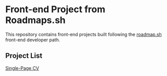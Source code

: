 <h1>Front-end Project from Roadmaps.sh</h1>
<p>This repository contains front-end projects built following the <a href="[https://roadmap.sh/](https://roadmap.sh/frontend)">roadmap.sh</a> front-end developer path.</p>
<h2>Project List</h2>
<p><a href="https://roadmap.sh/projects/single-page-cv">Single-Page CV</a></p>
  
